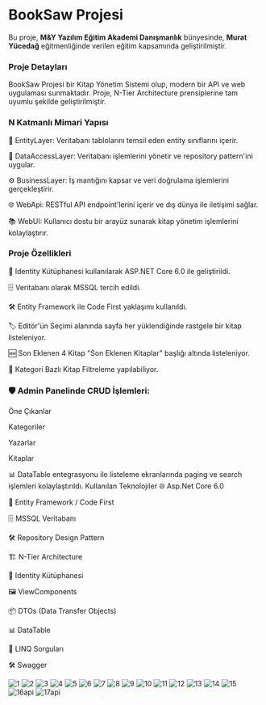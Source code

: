 <h1>BookSaw Projesi</h1>
Bu proje, <b>M&Y Yazılım Eğitim Akademi Danışmanlık</b> bünyesinde, <b>Murat Yücedağ</b> eğitmenliğinde verilen eğitim kapsamında geliştirilmiştir.

<h3>Proje Detayları</h3>
BookSaw Projesi bir Kitap Yönetim Sistemi olup, modern bir API ve web uygulaması sunmaktadır. Proje, N-Tier Architecture prensiplerine tam uyumlu şekilde geliştirilmiştir.


<h3>N Katmanlı Mimari Yapısı</h3>

📃 EntityLayer: Veritabanı tablolarını temsil eden entity sınıflarını içerir.

🔎 DataAccessLayer: Veritabanı işlemlerini yönetir ve repository pattern'ini uygular.

⚙️ BusinessLayer: İş mantığını kapsar ve veri doğrulama işlemlerini gerçekleştirir.

🌐 WebApi: RESTful API endpoint'lerini içerir ve dış dünya ile iletişimi sağlar.

📚 WebUI: Kullanıcı dostu bir arayüz sunarak kitap yönetim işlemlerini kolaylaştırır.

<h3>Proje Özellikleri</h3>

🔐 Identity Kütüphanesi kullanılarak ASP.NET Core 6.0 ile geliştirildi.

🗄️ Veritabanı olarak MSSQL tercih edildi.

🛠️ Entity Framework ile Code First yaklaşımı kullanıldı.

🏷️ Editör'ün Seçimi alanında sayfa her yüklendiğinde rastgele bir kitap listeleniyor.

🆕 Son Eklenen 4 Kitap "Son Eklenen Kitaplar" başlığı altında listeleniyor.

📂 Kategori Bazlı Kitap Filtreleme yapılabiliyor.

<h3>🛡️ Admin Panelinde CRUD İşlemleri:</h3>

Öne Çıkanlar

Kategoriler

Yazarlar

Kitaplar

📊 DataTable entegrasyonu ile listeleme ekranlarında paging ve search işlemleri kolaylaştırıldı.
Kullanılan Teknolojiler
🌐 Asp.Net Core 6.0

💾 Entity Framework / Code First

🗄️ MSSQL Veritabanı

🛠️ Repository Design Pattern

🏗️ N-Tier Architecture

🔐 Identity Kütüphanesi

🖼️ ViewComponents

📦 DTOs (Data Transfer Objects)

📊 DataTable

🧮 LINQ Sorguları

🛠️ Swagger




![1](https://github.com/user-attachments/assets/03b1c7ea-e148-4f7b-93e8-2ed4c6f3bd41)
![2](https://github.com/user-attachments/assets/eb0ad250-8f5f-4dcf-bc79-7bb9ae766304)
![3](https://github.com/user-attachments/assets/08d9b199-a1a8-4ce6-bf93-370a942047ab)
![4](https://github.com/user-attachments/assets/5aa89d31-04a0-480d-bc80-b757743752d7)
![5](https://github.com/user-attachments/assets/eb5c7115-98f1-4fa4-8c2c-76b6339229a1)
![6](https://github.com/user-attachments/assets/4fc99d98-3796-4eff-be63-3bce3b1b5dca)
![7](https://github.com/user-attachments/assets/cf88c29a-dd0e-4671-9ffd-1ff2dc804d7b)
![8](https://github.com/user-attachments/assets/16ae1a20-3a40-4582-a029-8eeb7c44fce9)
![9](https://github.com/user-attachments/assets/45a21558-a9d3-4880-9c26-03545cc98257)
![10](https://github.com/user-attachments/assets/129bacd3-4b60-4a44-81fe-ad2615bb2363)
![11](https://github.com/user-attachments/assets/386bf9bf-6ddb-4f71-871e-a7150048952e)
![12](https://github.com/user-attachments/assets/794d6861-5201-44b6-99ed-882ebf1ba238)
![13](https://github.com/user-attachments/assets/f35504ff-9f85-4a99-942d-e4c82480051f)
![14](https://github.com/user-attachments/assets/d2805701-f168-437a-a593-a0bb18bdbd70)
![15](https://github.com/user-attachments/assets/29c0735b-8c01-4952-a6d2-9399c3c93253)
![16api](https://github.com/user-attachments/assets/5ca13df0-125f-4498-a688-0af3a7ba771b)
![17api](https://github.com/user-attachments/assets/16166474-2c04-42b2-b71a-0f30f8d17c10)
